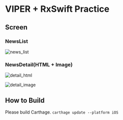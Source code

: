 # VIPER + RxSwift Practice

## Screen
### NewsList
![news_list](https://github.com/yamamototatsuya1028/practice/blob/master/image/RSSReader/RSSReader_home.png?raw=true)

### NewsDetail(HTML + Image)
![detail_html](https://github.com/yamamototatsuya1028/practice/blob/master/image/RSSReader/RSSReader_detail_HTML.png?raw=true)

![detail_image](https://github.com/yamamototatsuya1028/practice/blob/master/image/RSSReader/RSSReader_detail_image.png?raw=true)


## How to Build

Please build Carthage.
``` carthage update --platform iOS ```


